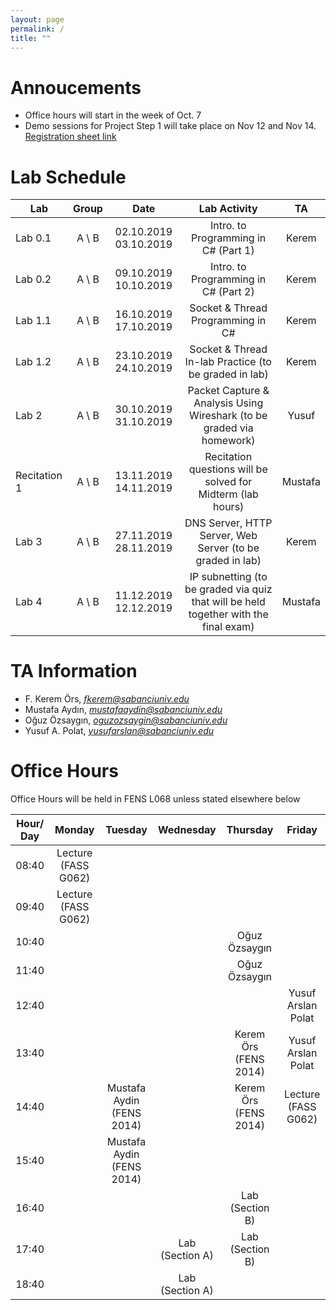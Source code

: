 ```yaml
---
layout: page
permalink: /
title: ""
---
```


# Annoucements
- Office hours will start in the week of Oct. 7
- Demo sessions for Project Step 1 will take place on Nov 12 and Nov 14. [Registration sheet link](https://docs.google.com/spreadsheets/d/1-saktrzuXbFk0TqdgZ74X9BubORP_1Yb7gY4blaj7QY/edit?usp=sharing)

# Lab Schedule

| Lab          |  Group  |         Date          |                                     Lab Activity                                     |   TA    |
| ------------ | :-----: | :-------------------: | :----------------------------------------------------------------------------------: | :-----: |
| Lab 0.1      | A \\  B | 02.10.2019 03.10.2019 |                         Intro. to Programming in C# (Part 1)                         |  Kerem  |
| Lab 0.2      | A \\  B | 09.10.2019 10.10.2019 |                        Intro. to Programming in C#  (Part 2)                         |  Kerem  |
| Lab 1.1      | A \\  B | 16.10.2019 17.10.2019 |                          Socket & Thread Programming in C#                           |  Kerem  |
| Lab 1.2      | A \\  B | 23.10.2019 24.10.2019 |                Socket & Thread In-lab Practice (to be graded in lab)                 |  Kerem  |
| Lab 2        | A \\  B | 30.10.2019 31.10.2019 |        Packet Capture & Analysis Using Wireshark (to be graded via homework)         |  Yusuf  |
| Recitation 1 | A \\  B | 13.11.2019 14.11.2019 |             Recitation questions will be solved for Midterm (lab hours)              | Mustafa |
| Lab 3        | A \\  B | 27.11.2019 28.11.2019 |              DNS Server, HTTP Server, Web Server (to be graded in lab)               |  Kerem  |
| Lab 4        | A \\  B | 11.12.2019 12.12.2019 | IP subnetting (to be graded via quiz that will be held together with the final exam) | Mustafa |


# TA Information

- F. Kerem Örs, *fkerem@sabanciuniv.edu*
- Mustafa Aydın,  *mustafaaydin@sabanciuniv.edu*
- Oğuz Özsaygın, *oguzozsaygin@sabanciuniv.edu*  
- Yusuf A. Polat, *yusufarslan@sabanciuniv.edu*  

# Office Hours

Office Hours will be held in FENS L068 unless stated elsewhere below

| Hour/ Day |     **Monday**      |  **Tuesday**  |  **Wednesday**  |  **Thursday**   |     **Friday**      |
| :-------: | :-----------------: | :-----------: | :-------------: | :-------------: | :-----------------: |
|   08:40   | Lecture (FASS G062) |               |                 |                 |                     |
|   09:40   |  Lecture (FASS G062)                   |               |                 |                 |                     |
|   10:40   |                     |               |                 |  Oğuz Özsaygın   |                     |
|   11:40   |                     |               |                 |  Oğuz Özsaygın   |                     |
|   12:40   |                     |               |                 |                 | Yusuf Arslan Polat  |
|   13:40   |                     |               |                 |    Kerem Örs (FENS 2014)   | Yusuf Arslan Polat  |
|   14:40   |                     | Mustafa Aydin (FENS 2014) |                 |    Kerem Örs (FENS 2014)    | Lecture (FASS G062) |
|   15:40   |                     | Mustafa Aydin (FENS 2014) |                 |                 |                     |
|   16:40   |                     |               |                 | Lab (Section B) |                     |
|   17:40   |                     |               | Lab (Section A) | Lab (Section B) |                     |
|   18:40   |                     |               | Lab (Section A) |                 |                     |
